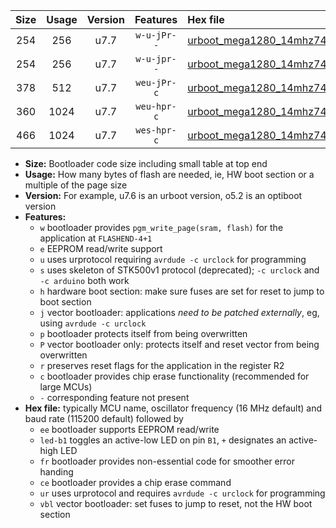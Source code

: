 |Size|Usage|Version|Features|Hex file|
|:-:|:-:|:-:|:-:|:--|
|254|256|u7.7|`w-u-jPr--`|[urboot_mega1280_14mhz7456_115200bps_led+b7_ur_vbl.hex](https://raw.githubusercontent.com/stefanrueger/urboot.hex/main/boards/mega1280/fcpu_14mhz7456/115200_bps/urboot_mega1280_14mhz7456_115200bps_led+b7_ur_vbl.hex)|
|254|256|u7.7|`w-u-jpr--`|[urboot_mega1280_14mhz7456_115200bps_led+b7_fr_ur_vbl.hex](https://raw.githubusercontent.com/stefanrueger/urboot.hex/main/boards/mega1280/fcpu_14mhz7456/115200_bps/urboot_mega1280_14mhz7456_115200bps_led+b7_fr_ur_vbl.hex)|
|378|512|u7.7|`weu-jPr-c`|[urboot_mega1280_14mhz7456_115200bps_ee_led+b7_fr_ce_ur_vbl.hex](https://raw.githubusercontent.com/stefanrueger/urboot.hex/main/boards/mega1280/fcpu_14mhz7456/115200_bps/urboot_mega1280_14mhz7456_115200bps_ee_led+b7_fr_ce_ur_vbl.hex)|
|360|1024|u7.7|`weu-hpr-c`|[urboot_mega1280_14mhz7456_115200bps_ee_led+b7_fr_ce_ur.hex](https://raw.githubusercontent.com/stefanrueger/urboot.hex/main/boards/mega1280/fcpu_14mhz7456/115200_bps/urboot_mega1280_14mhz7456_115200bps_ee_led+b7_fr_ce_ur.hex)|
|466|1024|u7.7|`wes-hpr-c`|[urboot_mega1280_14mhz7456_115200bps_ee_led+b7_fr_ce.hex](https://raw.githubusercontent.com/stefanrueger/urboot.hex/main/boards/mega1280/fcpu_14mhz7456/115200_bps/urboot_mega1280_14mhz7456_115200bps_ee_led+b7_fr_ce.hex)|

- **Size:** Bootloader code size including small table at top end
- **Usage:** How many bytes of flash are needed, ie, HW boot section or a multiple of the page size
- **Version:** For example, u7.6 is an urboot version, o5.2 is an optiboot version
- **Features:**
  + `w` bootloader provides `pgm_write_page(sram, flash)` for the application at `FLASHEND-4+1`
  + `e` EEPROM read/write support
  + `u` uses urprotocol requiring `avrdude -c urclock` for programming
  + `s` uses skeleton of STK500v1 protocol (deprecated); `-c urclock` and `-c arduino` both work
  + `h` hardware boot section: make sure fuses are set for reset to jump to boot section
  + `j` vector bootloader: applications *need to be patched externally*, eg, using `avrdude -c urclock`
  + `p` bootloader protects itself from being overwritten
  + `P` vector bootloader only: protects itself and reset vector from being overwritten
  + `r` preserves reset flags for the application in the register R2
  + `c` bootloader provides chip erase functionality (recommended for large MCUs)
  + `-` corresponding feature not present
- **Hex file:** typically MCU name, oscillator frequency (16 MHz default) and baud rate (115200 default) followed by
  + `ee` bootloader supports EEPROM read/write
  + `led-b1` toggles an active-low LED on pin `B1`, `+` designates an active-high LED
  + `fr` bootloader provides non-essential code for smoother error handing
  + `ce` bootloader provides a chip erase command
  + `ur` uses urprotocol and requires `avrdude -c urclock` for programming
  + `vbl` vector bootloader: set fuses to jump to reset, not the HW boot section
